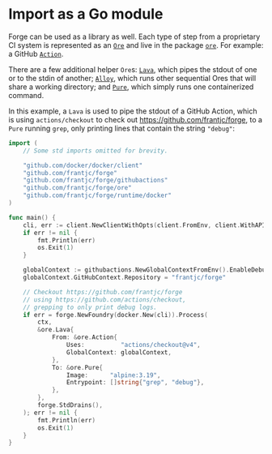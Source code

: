 # Import as a Go module

Forge can be used as a library as well. Each type of step from a proprietary CI system is represented as an [`Ore`](../ore.go) and live in the package [`ore`](../ore). For example: a GitHub [`Action`](../ore/action.go).

There are a few additional helper `Ore`s: [`Lava`](../ore/lava.go), which pipes the stdout of one or to the stdin of another; [`Alloy`](../ore/alloy.go), which runs other sequential Ores that will share a working directory; and [`Pure`](../ore/pure.go), which simply runs one containerized command.

In this example, a `Lava` is used to pipe the stdout of a GitHub Action, which is using `actions/checkout` to check out https://github.com/frantjc/forge, to a `Pure` running `grep`, only printing lines that contain the string `"debug"`:

```go
import (
	// Some std imports omitted for brevity.

	"github.com/docker/docker/client"
	"github.com/frantjc/forge"
	"github.com/frantjc/forge/githubactions"
	"github.com/frantjc/forge/ore"
	"github.com/frantjc/forge/runtime/docker"
)

func main() {
	cli, err := client.NewClientWithOpts(client.FromEnv, client.WithAPIVersionNegotiation())
	if err != nil {
		fmt.Println(err)
		os.Exit(1)
	}

	globalContext := githubactions.NewGlobalContextFromEnv().EnableDebug()
	globalContext.GitHubContext.Repository = "frantjc/forge"

  	// Checkout https://github.com/frantjc/forge
    // using https://github.com/actions/checkout,
    // grepping to only print debug logs.
	if err = forge.NewFoundry(docker.New(cli)).Process(
		ctx,
		&ore.Lava{
			From: &ore.Action{
				Uses:          "actions/checkout@v4",
				GlobalContext: globalContext,
			},
			To: &ore.Pure{
				Image:      "alpine:3.19",
				Entrypoint: []string{"grep", "debug"},
			},
		},
		forge.StdDrains(),
	); err != nil {
		fmt.Println(err)
		os.Exit(1)
	}
}
```
